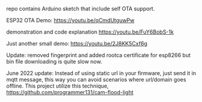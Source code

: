 repo contains Arduino sketch that include self OTA support.

ESP32 OTA Demo: https://youtu.be/qCmdUtguwPw

demonstration and code explanation https://youtu.be/FuY6BobS-1k

Just another small demo:  https://youtu.be/2J8KK5Cxf6g

Update: removed fingerprint and added rootca certificate for esp8266 but bin file downloading
is quite slow now.

June 2022 update: Instead of using static url in your firmware, just send it in mqtt message, this way you can avoid scenarios where url/domain goes offline. This project utilize this technique, https://github.com/programmer131/cam-flood-light
